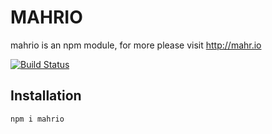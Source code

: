 # MAHRIO 

mahrio is an npm module, for more please visit http://mahr.io 

[![Build Status](https://travis-ci.org/JRGEMCP/MAHRIO.svg?branch=master)](https://travis-ci.org/JRGEMCP/MAHRIO)

## Installation

`npm i mahrio`
